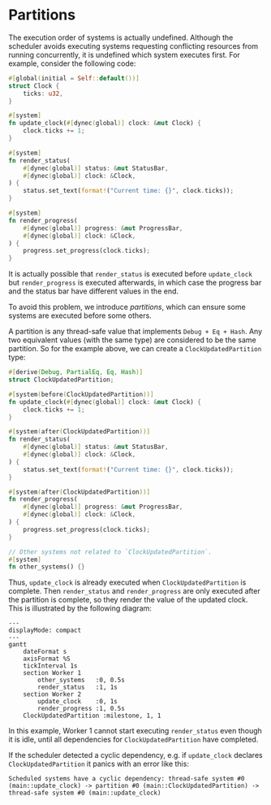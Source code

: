# Partitions

The execution order of systems is actually undefined.
Although the scheduler avoids executing systems requesting conflicting resources
from running concurrently,
it is undefined which system executes first.
For example, consider the following code:

```rust
#[global(initial = Self::default())]
struct Clock {
    ticks: u32,
}

#[system]
fn update_clock(#[dynec(global)] clock: &mut Clock) {
    clock.ticks += 1;
}

#[system]
fn render_status(
    #[dynec(global)] status: &mut StatusBar,
    #[dynec(global)] clock: &Clock,
) {
    status.set_text(format!("Current time: {}", clock.ticks));
}

#[system]
fn render_progress(
    #[dynec(global)] progress: &mut ProgressBar,
    #[dynec(global)] clock: &Clock,
) {
    progress.set_progress(clock.ticks);
}
```

It is actually possible that `render_status` is executed before `update_clock`
but `render_progress` is executed afterwards,
in which case the progress bar and the status bar have different values in the end.

To avoid this problem, we introduce *partitions*,
which can ensure some systems are executed before some others.

A partition is any thread-safe value that implements `Debug + Eq + Hash`.
Any two equivalent values (with the same type) are considered to be the same partition.
So for the example above, we can create a `ClockUpdatedPartition` type:

```rust
#[derive(Debug, PartialEq, Eq, Hash)]
struct ClockUpdatedPartition;

#[system(before(ClockUpdatedPartition))]
fn update_clock(#[dynec(global)] clock: &mut Clock) {
    clock.ticks += 1;
}

#[system(after(ClockUpdatedPartition))]
fn render_status(
    #[dynec(global)] status: &mut StatusBar,
    #[dynec(global)] clock: &Clock,
) {
    status.set_text(format!("Current time: {}", clock.ticks));
}

#[system(after(ClockUpdatedPartition))]
fn render_progress(
    #[dynec(global)] progress: &mut ProgressBar,
    #[dynec(global)] clock: &Clock,
) {
    progress.set_progress(clock.ticks);
}

// Other systems not related to `ClockUpdatedPartition`.
#[system]
fn other_systems() {}
```

Thus, `update_clock` is already executed when `ClockUpdatedPartition` is complete.
Then `render_status` and `render_progress` are only executed
after the partition is complete,
so they render the value of the updated clock.
This is illustrated by the following diagram:

```mermaid
---
displayMode: compact
---
gantt
    dateFormat s
    axisFormat %S
    tickInterval 1s
    section Worker 1
        other_systems   :0, 0.5s
        render_status   :1, 1s
    section Worker 2
        update_clock    :0, 1s
        render_progress :1, 0.5s
    ClockUpdatedPartition :milestone, 1, 1
```

In this example, Worker 1 cannot start executing `render_status`
even though it is idle,
until all dependencies for `ClockUpdatedPartition` have completed.

If the scheduler detected a cyclic dependency,
e.g. if `update_clock` declares `ClockUpdatedPartition`
it panics with an error like this:

```text
Scheduled systems have a cyclic dependency: thread-safe system #0 (main::update_clock) -> partition #0 (main::ClockUpdatedPartition) -> thread-safe system #0 (main::update_clock)
```
